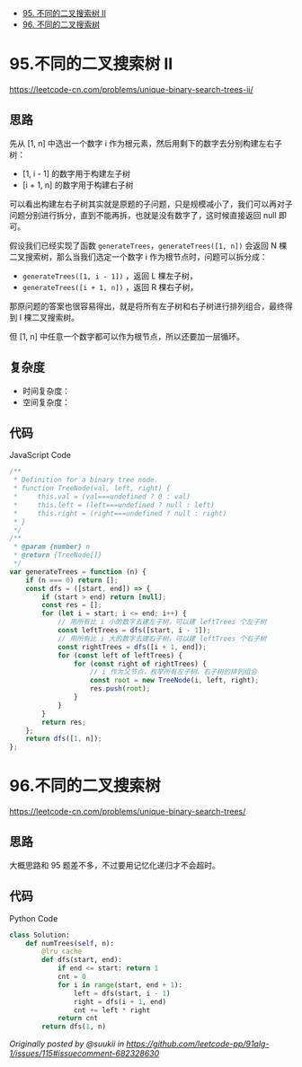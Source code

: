 -   [95. 不同的二叉搜索树 II](#95.不同的二叉搜索树II)
-   [96. 不同的二叉搜索树](#96.不同的二叉搜索树)

# 95.不同的二叉搜索树 II

https://leetcode-cn.com/problems/unique-binary-search-trees-ii/

## 思路

先从 [1, n] 中选出一个数字 i 作为根元素，然后用剩下的数字去分别构建左右子树：

-   [1, i - 1] 的数字用于构建左子树
-   [i + 1, n] 的数字用于构建右子树

可以看出构建左右子树其实就是原题的子问题，只是规模减小了，我们可以再对子问题分别进行拆分，直到不能再拆，也就是没有数字了，这时候直接返回 null 即可。

假设我们已经实现了函数 `generateTrees`，`generateTrees([1, n])` 会返回 N 棵二叉搜索树，那么当我们选定一个数字 i 作为根节点时，问题可以拆分成：

-   `generateTrees([1, i - 1])` ，返回 L 棵左子树，
-   `generateTrees([i + 1, n])` ，返回 R 棵右子树，

那原问题的答案也很容易得出，就是将所有左子树和右子树进行排列组合，最终得到 I 棵二叉搜索树。

但 [1, n] 中任意一个数字都可以作为根节点，所以还要加一层循环。

## 复杂度

-   时间复杂度：
-   空间复杂度：

## 代码

JavaScript Code

```js
/**
 * Definition for a binary tree node.
 * function TreeNode(val, left, right) {
 *     this.val = (val===undefined ? 0 : val)
 *     this.left = (left===undefined ? null : left)
 *     this.right = (right===undefined ? null : right)
 * }
 */
/**
 * @param {number} n
 * @return {TreeNode[]}
 */
var generateTrees = function (n) {
    if (n === 0) return [];
    const dfs = ([start, end]) => {
        if (start > end) return [null];
        const res = [];
        for (let i = start; i <= end; i++) {
            // 用所有比 i 小的数字去建左子树，可以建 leftTrees 个左子树
            const leftTrees = dfs([start, i - 1]);
            // 用所有比 i 大的数字去建右子树，可以建 leftTrees 个右子树
            const rightTrees = dfs([i + 1, end]);
            for (const left of leftTrees) {
                for (const right of rightTrees) {
                    // i 作为父节点，枚举所有左子树、右子树的排列组合
                    const root = new TreeNode(i, left, right);
                    res.push(root);
                }
            }
        }
        return res;
    };
    return dfs([1, n]);
};
```

# 96.不同的二叉搜索树

https://leetcode-cn.com/problems/unique-binary-search-trees/

## 思路

大概思路和 95 题差不多，不过要用记忆化递归才不会超时。

## 代码

Python Code

```py
class Solution:
    def numTrees(self, n):
        @lru_cache
        def dfs(start, end):
            if end <= start: return 1
            cnt = 0
            for i in range(start, end + 1):
                left = dfs(start, i - 1)
                right = dfs(i + 1, end)
                cnt += left * right
            return cnt
        return dfs(1, n)
```

_Originally posted by @suukii in https://github.com/leetcode-pp/91alg-1/issues/115#issuecomment-682328630_
